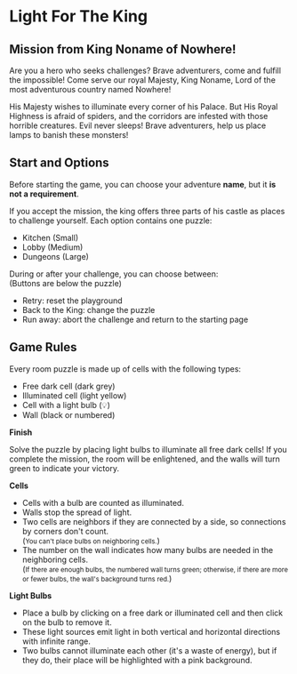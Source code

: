 # Light For The King
## Mission from King Noname of Nowhere!

Are you a hero who seeks challenges? Brave adventurers, come and fulfill the impossible! Come serve our royal Majesty, King Noname, Lord of the most adventurous country named Nowhere!

His Majesty wishes to illuminate every corner of his Palace. But His Royal Highness is afraid of spiders, and the corridors are infested with those horrible creatures. Evil never sleeps! Brave adventurers, help us place lamps to banish these monsters!

## Start and Options

Before starting the game, you can choose your adventure **name**, but it **is not a requirement**.

If you accept the mission, the king offers three parts of his castle as places to challenge yourself. Each option contains one puzzle:

- Kitchen (Small)
- Lobby (Medium)
- Dungeons (Large)

During or after your challenge, you can choose between:  
(Buttons are below the puzzle)

- Retry: reset the playground
- Back to the King: change the puzzle
- Run away: abort the challenge and return to the starting page

## Game Rules

Every room puzzle is made up of cells with the following types:

- Free dark cell (dark grey)
- Illuminated cell (light yellow)
- Cell with a light bulb (💡)
- Wall (black or numbered)

**Finish**

Solve the puzzle by placing light bulbs to illuminate all free dark cells! If you complete the mission, the room will be enlightened, and the walls will turn green to indicate your victory.

**Cells**

- Cells with a bulb are counted as illuminated.
- Walls stop the spread of light.
- Two cells are neighbors if they are connected by a side, so connections by corners don't count.  
  (<small>You can't place bulbs on neighboring cells.</small>)
- The number on the wall indicates how many bulbs are needed in the neighboring cells.  
  (<small>If there are enough bulbs, the numbered wall turns green; otherwise, if there are more or fewer bulbs, the wall's background turns red.</small>)

**Light Bulbs**

- Place a bulb by clicking on a free dark or illuminated cell and then click on the bulb to remove it.
- These light sources emit light in both vertical and horizontal directions with infinite range.
- Two bulbs cannot illuminate each other (it's a waste of energy), but if they do, their place will be highlighted with a pink background.
